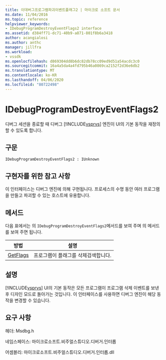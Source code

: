 ```yaml
---
title: 이데버그프로그램파괴이벤트플래그2 | 마이크로 소프트 문서
ms.date: 11/04/2016
ms.topic: reference
helpviewer_keywords:
- IDebugProgramDestroyEventFlags2 interface
ms.assetid: d384ff71-dc71-40b9-a871-801f8b6a3418
author: acangialosi
ms.author: anthc
manager: jillfra
ms.workload:
- vssdk
ms.openlocfilehash: d869304dd8b6dc82db78cc09ed9d51a54acdc3c0
ms.sourcegitcommit: 16a4a5da4a4fd795b46a0869ca2152f2d36e6db2
ms.translationtype: MT
ms.contentlocale: ko-KR
ms.lasthandoff: 04/06/2020
ms.locfileid: "80722498"
---
```

# <a name="idebugprogramdestroyeventflags2"></a>IDebugProgramDestroyEventFlags2
디버그 세션을 종료할 때 디버그 [!INCLUDE[vsprvs](../../../code-quality/includes/vsprvs_md.md)] 엔진이 UI의 기본 동작을 재정의할 수 있도록 합니다.

## <a name="syntax"></a>구문

```
IDebugProgramDestroyEventFlags2 : IUnknown
```

## <a name="notes-for-implementers"></a>구현자를 위한 참고 사항
 이 인터페이스는 디버그 엔진에 의해 구현됩니다. 프로세스의 수명 동안 여러 프로그램을 만들고 파괴할 수 있는 호스트에 유용합니다.

## <a name="methods"></a>메서드
 다음 표에서는 의 `IDebugProgramDestroyEventFlags2`메서드를 보여 주며 의 메서드를 보여 주면 됩니다.

|방법|설명|
|------------|-----------------|
|[GetFlags](../../../extensibility/debugger/reference/idebugprogramdestroyeventflags2-getflags.md)|프로그램이 플래그를 삭제검색합니다.|

## <a name="remarks"></a>설명
 [!INCLUDE[vsprvs](../../../code-quality/includes/vsprvs_md.md)] UI의 기본 동작은 모든 프로그램이 프로그램 삭제 이벤트를 보낸 후 디자인 모드로 돌아가는 것입니다. 이 인터페이스를 사용하면 디버그 엔진이 해당 동작을 변경할 수 있습니다.

## <a name="requirements"></a>요구 사항
 헤더: Msdbg.h

 네임스페이스: 마이크로소프트.비주얼스튜디오.디버거.인터롭

 어셈블리: 마이크로소프트.비주얼스튜디오.디버거.인터롭.dll
